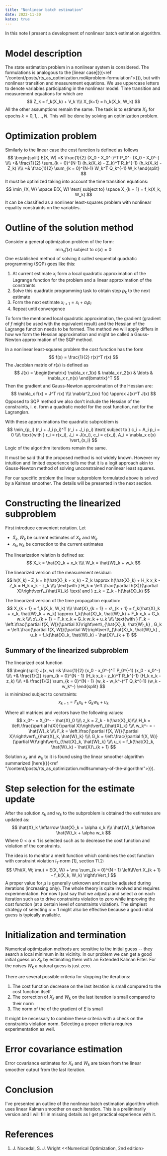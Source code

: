 ```yaml
---
title: "Nonlinear batch estimation"
date: 2022-11-30
katex: true
---
```


In this note I present a development of nonlinear batch estimation algorithm.

# Model description

The state estimation problem in a nonlinear system is considered.
The formulations is analogous to the [linear case]({{<ref "/content/posts/rts_as_optimization.md#problem-formulation">}}), but with nonlinear transition and measurement equations.
We use uppercase letters to denote variables participating in the nonlinear model. 
Time transition and measurement equations for which are
$$
Z_k = f_k(X_k) + V_k \\\\
X_{k+1} = h_k(X_k, W_k)
$$
All the other assumptions remain the same. 
The task is to estimate $X_k$ for epochs $k = 0, 1, \ldots, N$.
This will be done by solving an optimization problem.

# Optimization problem

Similarly to the linear case the cost function is defined as follows
$$
\begin{split}
E(X, W) =& \frac{1}{2} (X_0 - X_0^-)^T P_0^- (X_0 - X_0^-)  \\\\
        +& \frac{1}{2} \sum_{k = 0}^{N-1} (h_k(X_k) - Z_k)^T R_k^{-1} (h_k(X_k) - Z_k) \\\\
        +& \frac{1}{2} \sum_{k = 0}^{N-1} W_k^T Q_k^{-1} W_k
\end{split}
$$
It must be optimized taking into account the time transition equations:
$$
\min_{X, W} \space E(X, W) \text{ subject to} \space X_{k + 1} = f_k(X_k, W_k)
$$
It can be classified as a nonlinear least-squares problem with nonlinear equality constraints on the variables.

# Outline of the solution method

Consider a general optimization problem of the form:
$$
\min_x f(x) \text{ subject to } c(x) = 0
$$
One established method of solving it called sequential quadratic programming (SQP) goes like this:

1. At current estimate $x_i$ form a local quadratic approximation of the Lagrange function for the problem and a linear approximation of the constraints
2. Solve this quadratic programming task to obtain step $p_k$ to the next estimate
3. Form the next estimate $x_{i+1} = x_i + \alpha_i p_i$
4. Repeat until convergence

To form the mentioned local quadratic approximation, the gradient (gradient of $f$ might be used with the equivalent result) and the Hessian of the Lagrange function needs to be formed.
The method we will apply differs in how we form the Hessian approximation and might be called a Gauss-Newton approximation of the SQP method.

In a nonlinear least-squares problem the cost function has the form
$$
f(x) = \frac{1}{2} r(x)^T r(x)
$$
The Jacobian matrix of $r(x)$ is defined as
$$
J(x) = \begin{bmatrix} \nabla_x r_1(x) & \nabla_x r_2(x) & \ldots & \nabla_x r_n(x) \end{bmatrix}^T
$$
Then the gradient and Gauss-Newton approximation of the Hessian are:
$$
\nabla_x f(x) = J^T r(x) \\\\
\nabla^2_{xx} f(x) \approx J(x)^T J(x)
$$
Opposed to SQP method we also don't include the Hessian of the constraints, i. e. form a quadratic model for the cost function, not for the Lagrangian.

With these approximations the quadratic subproblem is
$$
\min_{p_i} (r_i + J_i p_i)^T (r_i + J_i p_i) \text{ subject to } c_i + A_i p_i = 0 \\\\
\text{with } r_i = r(x_i), J_i = J(x_i), c_i = c(x_i), A_i = \nabla_x c(x) \vert_{x_i}
$$
Logic of the algorithm iterations remain the same.

It must be said that the proposed method is not widely known. 
However my intuition and limited experience tells me that it is a legit approach akin to Gauss-Newton method of solving unconstrained nonlinear least squares.

For our specific problem the linear subproblem formulated above is solved by a Kalman smoother.
The details will be presented in the next section.

# Constructing the linearized subproblem

First introduce convenient notation. Let 

* $\hat{X}_k, \hat{W}_k$ be current estimates of $X_k$ and $W_k$
* $x_k, w_k$ be correction to the current estimates

The linearization relation is defined as:
$$
X_k = \hat{X}_k + x_k \\\\
W_k = \hat{W}_k + w_k
$$

The linearized version of the measurement residual:
$$
h(X_k) - Z_k = h(\hat{X}_k + x_k) - Z_k \approx h(\hat{X}_k) + H_k x_k - Z_k = H_k x_k - z_k \\\\
\text{with } H_k = \left.\frac{\partial h(X)}{\partial X}\right\vert\_{\hat{X}_k} \text{ and } z_k = Z_k - h(\hat{X}_k)
$$

The linearized version of the time propagation equation:
$$
X_{k + 1} = f_k(X_k, W_k) \\\\
\hat{X}_{k + 1} + x\_{k + 1} = f_k(\hat{X}_k + x_k, \hat{W}_k + w_k) \approx f_k(\hat{X}_k, \hat{W}_k) + F_k x_k + G_k w_k \\\\
x\_{k + 1} = F_k x_k + G_k w_k + u_k \\\\
\text{with } F_k = \left.\frac{\partial f(X, W)}{\partial X}\right\vert\_{\hat{X}_k, \hat{W}_k}
, G_k = \left.\frac{\partial f(X, W)}{\partial W}\right\vert\_{\hat{X}_k, \hat{W}_k}
, u_k = f_k(\hat{X}_k, \hat{W}_k) - \hat{X}\_{k + 1}
$$

## Summary of the linearized subproblem

The linearized cost function
$$
\begin{split}
J(x, w) =& \frac{1}{2} (x_0 - x_0^-)^T P_0^{-1} (x_0 - x_0^-) \\\\
        +& \frac{1}{2} \sum_{k = 0}^{N - 1} (H_k x_k - z_k)^T R_k^{-1} (H_k x_k - z_k) \\\\
        +& \frac{1}{2} \sum_{k = 0}^{N - 1} (w_k - w_k^-)^T Q_k^{-1} (w_k - w_k^-)
\end{split}
$$
is minimized subject to constraints:
$$
x_{k + 1} = F_k x_k + G_k w_k + u_k
$$

Where all matrices and vectors have the following values:
$$
x_0^- = X_0^- - \hat{X}_0 \\\\
z_k = Z_k - h(\hat{X}_k)\\\\
H_k = \left.\frac{\partial h(X)}{\partial X}\right\vert\_{\hat{X}_k} \\\\
w_k^- = -\hat{W}_k \\\\
F_k = \left.\frac{\partial f(X, W)}{\partial X}\right\vert\_{\hat{X}_k, \hat{W}_k} \\\\
G_k = \left.\frac{\partial f(X, W)}{\partial W}\right\vert\_{\hat{X}_k, \hat{W}_k} \\\\
u_k = f_k(\hat{X}_k, \hat{W}_k) - \hat{X}\_{k + 1}
$$

Solution $x_k$ and $w_k$ to it is found using the linear smoother algorithm summarized [here]({{<ref "/content/posts/rts_as_optimization.md#summary-of-the-algorithm">}}).

# Step selection for the estimate update

After the solution $x_k$ and $w_k$ to the subproblem is obtained the estimates are updated as:
$$
\hat{X}_k \leftarrow \hat{X}_k + \alpha x_k \\\\
\hat{W}_k \leftarrow \hat{W}_k + \alpha w_k
$$
Where $0 < \alpha \leq 1$ is selected such as to decrease the cost function and violation of the constraints.

The idea is to monitor a merit function which combines the cost function with constraint violation $l_1$-norm [1], section 11.2:
$$
\Phi(X, W; \mu) = E(X, W) + \mu \sum_{k = 0}^{N - 1} \left\lVert X_{k + 1} - f_k(X_k, W_k) \right\rVert_1
$$
A proper value for $\mu$ is generally unknown and must be adjusted during iterations (increasing only).
The whole theory is quite involved and requires experimentation.
For now I just say that we adjust $\mu$ and select $\alpha$ on each iteration such as to drive constraints violation to zero while improving the cost function (at a certain level of constraints violation).
The simplest strategy of selecting $\alpha = 1$ might also be effective because a good initial guess is typically available.

# Initialization and termination

Numerical optimization methods are sensitive to the initial guess -- they search a local minimum in its vicinity.
In our problem we can get a good initial guess on $X_k$ by estimating them with an Extended Kalman Filter.
For the noises $W_k$ a natural guess is just zero.

There are several possible criteria for stopping the iterations:

1. The cost function decrease on the last iteration is small compared to the cost function itself
2. The correction of $X_k$ and $W_k$ on the last iteration is small compared to their norm
3. The norm of the of the gradient of $E$ is small

It might be necessary to combine these criteria with a check on the constraints violation norm.
Selecting a proper criteria requires experimentation as well.

# Error covariance estimation

Error covariance estimates for $X_k$ and $W_k$ are taken from the linear smoother output from the last iteration.

# Conclusion

I've presented an outline of the nonlinear batch estimation algorithm which uses linear Kalman smoother on each iteration.
This is a preliminarily version and I will fill in missing details as I get practical experience with it.

# References

1. J. Nocedal, S. J. Wright <<Numerical Optimization, 2nd edition>
